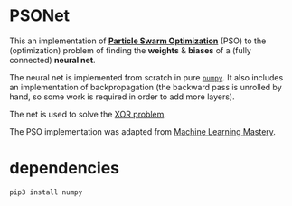 # PSONet

This an implementation of [**Particle Swarm Optimization**]() (PSO) to the (optimization) problem of finding the **weights** & **biases** of a (fully connected) **neural net**.

The neural net is implemented from scratch in pure [`numpy`](https://numpy.org/). It also includes an implementation of backpropagation (the backward pass is unrolled by hand, so some work is required in order to add more layers).

The net is used to solve the [XOR problem](https://youtube.com/watch?v=kNPGXgzxoHw).

The PSO implementation was adapted from [Machine Learning Mastery](https://machinelearningmastery.com/a-gentle-introduction-to-particle-swarm-optimization/).

# dependencies

```
pip3 install numpy
```
